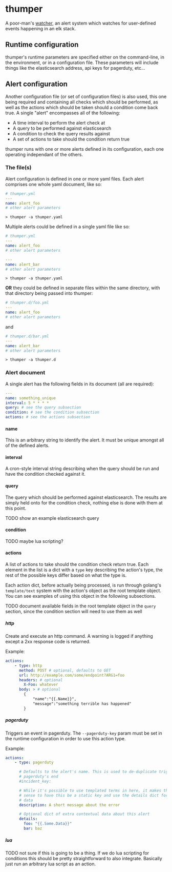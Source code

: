 # thumper

A poor-man's [watcher](https://www.elastic.co/products/watcher), an alert system
which watches for user-defined events happening in an elk stack.

## Runtime configuration

thumper's runtime parameters are specified either on the command-line, in the
environment, or in a configuration file. These parameters will include things
like the elasticsearch address, api keys for pagerduty, etc...

## Alert configuration

Another configuration file (or set of configuration files) is also used, this
one being required and containing all checks which should be performed, as well
as the actions which should be taken should a condition come back true. A single
"alert" encompasses all of the following:

* A time interval to perform the alert check at
* A query to be performed against elasticsearch
* A condition to check the query results against
* A set of actions to take should the condition return true

thumper runs with one or more alerts defined in its configuration, each one
operating independant of the others.

### The file(s)

Alert configuration is defined in one or more yaml files. Each alert comprises
one whole yaml document, like so:

```yaml
# thumper.yml
---
name: alert_foo
# other alert parameters
```

`> thumper -a thumper.yaml`

Multiple alerts could be defined in a single yaml file like so:

```yaml
# thumper.yml
---
name: alert_foo
# other alert parameters

---
name: alert_bar
# other alert parameters
```

`> thumper -a thumper.yaml`

**OR** they could be defined in separate files within the same directory, with
that directory being passed into thumper:

```yaml
# thumper.d/foo.yml
---
name: alert_foo
# other alert parameters
```

and

```yaml
# thumper.d/bar.yml
---
name: alert_bar
# other alert parameters
```

`> thumper -a thumper.d`

### Alert document

A single alert has the following fields in its document (all are required):

```yaml
---
name: something_unique
interval: 5 * * * *
query: # see the query subsection
condition: # see the condition subsection
actions: # see the actions subsection
```

#### name

This is an arbitrary string to identify the alert. It must be unique amongst all
of the defined alerts.

#### interval

A cron-style interval string describing when the query should be run and have
the condition checked against it.

#### query

The query which should be performed against elasticsearch. The results are
simply held onto for the condition check, nothing else is done with them at this
point.

TODO show an example elasticsearch query

#### condition

TODO maybe lua scripting?

#### actions

A list of actions to take should the condition check return true. Each element
in the list is a dict with a `type` key describing the action's type, the rest
of the possible keys differ based on what the type is.

Each action dict, before actually being processed, is run through golang's
`template/text` system with the action's object as the root template object. You
can see examples of using this object in the following subsections.

TODO document available fields in the root template object in the `query`
section, since the condition section will need to use them as well

##### http

Create and execute an http command. A warning is logged if anything except a 2xx
response code is returned.

Example:

```yaml
actions:
    - type: http
      method: POST # optional, defaults to GET
      url: http://example.com/some/endpoint?ARG1=foo
      headers: # optional
        X-Foo: whatever
      body: > # optional
        {
            "name":"{{.Name}}",
            "message":"something terrible has happened"
        }
```

##### pagerduty

Triggers an event in pagerduty. The `--pagerduty-key` param must be set in the
runtime configuration in order to use this action type.

Example:

```yaml
actions:
    - type: pagerduty

      # Defaults to the alert's name. This is used to de-duplicate triggers on
      # pagerduty's end
      #incident_key:

      # While it's possible to use templated terms in here, it makes the most
      # sense to have this be a static key and use the details dict for dynamic
      # data
      description: A short message about the error

      # Optional dict of extra contextual data about this alert
      details:
        foo: "{{.Some.Data}}"
        bar: baz
```

##### lua

TODO not sure if this is going to be a thing. If we do lua scripting for
conditions this should be pretty straightforward to also integrate. Basically
just run an arbitrary lua script as an action.
